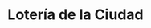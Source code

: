 ---
title: "Lotería de la Ciudad"
url: /ciudad-autonoma-de-buenos-aires/loteria-de-la-ciudad-alvarez-jonte-2/
shop: lotería
---